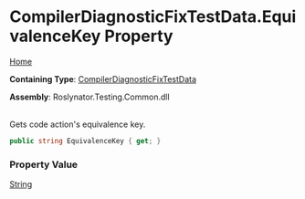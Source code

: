 # CompilerDiagnosticFixTestData\.EquivalenceKey Property

[Home](../../../../README.md)

**Containing Type**: [CompilerDiagnosticFixTestData](../README.md)

**Assembly**: Roslynator\.Testing\.Common\.dll

\
Gets code action's equivalence key\.

```csharp
public string EquivalenceKey { get; }
```

### Property Value

[String](https://docs.microsoft.com/en-us/dotnet/api/system.string)

